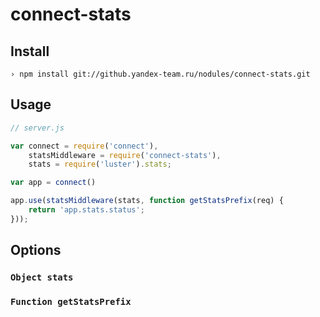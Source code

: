 # connect-stats

## Install

~~~
› npm install git://github.yandex-team.ru/nodules/connect-stats.git
~~~

## Usage

~~~js
// server.js

var connect = require('connect'),
    statsMiddleware = require('connect-stats'),
    stats = require('luster').stats;

var app = connect()

app.use(statsMiddleware(stats, function getStatsPrefix(req) {
    return 'app.stats.status';
}));
~~~

## Options

### `Object stats`

### `Function getStatsPrefix`
